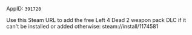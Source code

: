 AppID: `391720`

Use this Steam URL to add the free Left 4 Dead 2 weapon pack DLC if it
can't be installed or added otherwise: steam://install/1174581


